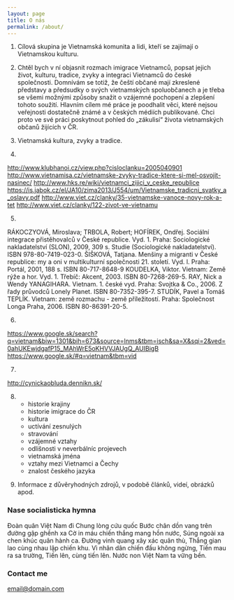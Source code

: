 ```yaml
---
layout: page
title: O nás
permalink: /about/
---
```


1. Cílová skupina je Vietnamská komunita a lidi, kteří se zajímají o Vietnamskou kulturu.

2. Chtěl bych v ní objasnit rozmach imigrace Vietnamců, popsat jejich život, kulturu, tradice, zvyky a integraci Vietnamců do české společnosti. Domnívám se totiž, že čeští občané mají zkreslené představy a předsudky o svých vietnamských spoluobčanech a je třeba se všemi možnými způsoby snažit o vzájemné pochopení a zlepšení tohoto soužití. Hlavním cílem mé práce je poodhalit věci, které nejsou veřejnosti dostatečně známé a v českých médiích publikované. Chci proto ve své práci poskytnout pohled do „zákulisí“ života vietnamských občanů žijících v ČR.

3. Vietnamská kultura, zvyky a tradice.

4. 
http://www.klubhanoi.cz/view.php?cisloclanku=2005040901
http://www.vietnamisa.cz/vietnamske-zvyky-tradice-ktere-si-mel-osvojit-nasinec/
http://www.hks.re/wiki/vietnamci_zijici_v_ceske_republice
https://is.jabok.cz/el/JA10/zima2013/J554/um/Vietnamske_tradicni_svatky_a_oslavy.pdf
http://www.viet.cz/clanky/35-vietnamske-vanoce-novy-rok-a-tet
http://www.viet.cz/clanky/122-zivot-ve-vietnamu

5. 
RÁKOCZYOVÁ, Miroslava; TRBOLA, Robert; HOFÍREK, Ondřej. Sociální integrace přistěhovalců v České republice. Vyd. 1. Praha: Sociologické nakladatelství (SLON), 2009, 309 s. Studie (Sociologické nakladatelství). ISBN 978-80-7419-023-0.
ŠIŠKOVÁ, Tatjana. Menšiny a migranti v České republice: my a oni v multikulturní společnosti 21. století. Vyd. l. Praha: Portál, 2001, 188 s. ISBN 80-717-8648-9
KOUDELKA, Viktor. Vietnam: Země rýže a hor. Vyd. 1. Třebíč: Akcent, 2003. ISBN 80-7268-269-5.
RAY, Nick a Wendy YANAGIHARA. Vietnam. 1. české vyd. Praha: Svojtka & Co., 2006. Z řady průvodců Lonely Planet. ISBN 80-7352-395-7.
STUDÍK, Pavel a Tomáš TEPLÍK. Vietnam: země rozmachu - země příležitostí. Praha: Společnost Longa Praha, 2006. ISBN 80-86391-20-5.

6.
https://www.google.sk/search?q=vietnam&biw=1301&bih=673&source=lnms&tbm=isch&sa=X&sqi=2&ved=0ahUKEwjdgafP15_MAhWrE5oKHVVJAUgQ_AUIBigB
https://www.google.sk/#q=vietnam&tbm=vid

7. 
http://cynickaobluda.dennikn.sk/

8. 
    - historie krajiny
    - historie imigrace do ČR
    - kultura
    - uctívání zesnulých
    - stravování
    - vzájemné vztahy
    - odlišnosti v neverbálníc projevech
    - vietnamská jména
    - vztahy mezi Vietnamci a Čechy
    - znalost českého jazyka

9. Informace z důvěryhodných zdrojů, v podobě článků, videí, obrázků apod.

### Nase socialisticka hymna

Đoàn quân Việt Nam đi
Chung lòng cứu quốc
Bước chân dồn vang trên đường gập ghềnh xa
Cờ in máu chiến thắng mang hồn nước,
Súng ngoài xa chen khúc quân hành ca.
Đường vinh quang xây xác quân thù,
Thắng gian lao cùng nhau lập chiến khu.
Vì nhân dân chiến đấu không ngừng,
Tiến mau ra sa trường,
Tiến lên, cùng tiến lên.
Nước non Việt Nam ta vững bền.

### Contact me

[email@domain.com](mailto:email@domain.com)